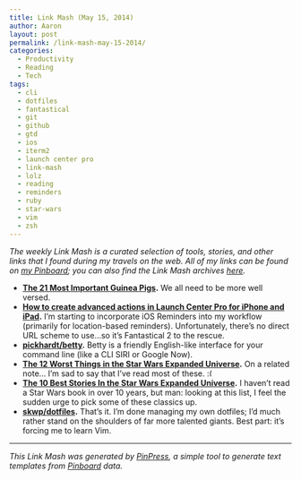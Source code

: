 ```yaml
---
title: Link Mash (May 15, 2014)
author: Aaron
layout: post
permalink: /link-mash-may-15-2014/
categories:
  - Productivity
  - Reading
  - Tech
tags:
  - cli
  - dotfiles
  - fantastical
  - git
  - github
  - gtd
  - ios
  - iterm2
  - launch center pro
  - link-mash
  - lolz
  - reading
  - reminders
  - ruby
  - star-wars
  - vim
  - zsh
---
```

*The weekly Link Mash is a curated selection of tools, stories, and other links that I found during my travels on the web. All of my links can be found on&nbsp;<a title="Bachya's Pinboard: Link Mash" href="https://pinboard.in/u:bachya/t:link-mash/" target="_blank">my Pinboard</a>; you can also find the Link Mash archives <a href="/tag/link-mash/" target="_blank">here</a>.*

  * **<a title="The 21 Most Important Guinea Pigs" href="http://trending.ly/entertainment/the-21-most-important-guinea-pigs/?sid=257" target="_blank">The 21 Most Important Guinea Pigs</a>.** We all need to be more well versed.
  * **<a title="How to create advanced actions in Launch Center Pro for iPhone and iPad" href="http://m.imore.com/how-create-advanced-actions-launch-center-pro-iphone-and-ipad" target="_blank">How to create advanced actions in Launch Center Pro for iPhone and iPad</a>.** I&#8217;m starting to incorporate iOS Reminders into my workflow (primarily for location-based reminders). Unfortunately, there&#8217;s no direct URL scheme to use&#8230;so it&#8217;s Fantastical 2 to the rescue.
  * **<a title="pickhardt/betty" href="https://github.com/pickhardt/betty" target="_blank">pickhardt/betty</a>.** Betty is a friendly English-like interface for your command line (like a CLI SIRI or Google Now).
  * **<a title="The 12 Worst Things in the Star Wars Expanded Universe" href="http://io9.com/5988376/the-12-worst-things-in-the-star-wars-expanded-universe" target="_blank">The 12 Worst Things in the Star Wars Expanded Universe</a>.** On a related note&#8230; I&#8217;m sad to say that I&#8217;ve read most of these. <img src="http://www.bachyaproductions.com/wp-includes/images/smilies/frownie.png" alt=":(" class="wp-smiley" style="height: 1em; max-height: 1em;" />
  * **<a title="The 10 Best Stories In the Star Wars Expanded Universe" href="http://io9.com/the-10-best-stories-in-the-star-wars-expanded-universe-1574103684/+tinaamini" target="_blank">The 10 Best Stories In the Star Wars Expanded Universe</a>.** I haven&#8217;t read a Star Wars book in over 10 years, but man: looking at this list, I feel the sudden urge to pick some of these classics up.
  * **<a title="skwp/dotfiles" href="https://github.com/skwp/dotfiles" target="_blank">skwp/dotfiles</a>.** That&#8217;s it. I&#8217;m done managing my own dotfiles; I&#8217;d much rather stand on the shoulders of far more talented giants. Best part: it&#8217;s forcing me to learn Vim.

* * *

*This Link Mash was generated by <a title="PinPress" href="https://github.com/bachya/pinpress" target="_blank">PinPress</a>, a simple tool to generate text templates from <a title="Pinboard" href="https://pinboard.in" target="_blank">Pinboard</a> data.*

